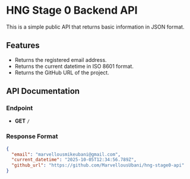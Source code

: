 # HNG Stage 0 Backend API

This is a simple public API that returns basic information in JSON format.

## Features
- Returns the registered email address.
- Returns the current datetime in ISO 8601 format.
- Returns the GitHub URL of the project.

## API Documentation

### Endpoint
- **GET** `/`

### Response Format
```json
{
  "email": "marvellousmikeubani@gmail.com",
  "current_datetime": "2025-10-05T12:34:56.789Z",
  "github_url": "https://github.com/MarvellousUbani/hng-stage0-api"
}
